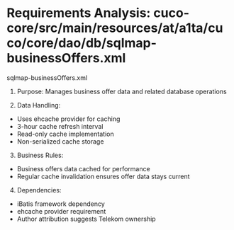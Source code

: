 # Requirements Analysis: cuco-core/src/main/resources/at/a1ta/cuco/core/dao/db/sqlmap-businessOffers.xml

sqlmap-businessOffers.xml
1. Purpose: Manages business offer data and related database operations

2. Data Handling:
- Uses ehcache provider for caching
- 3-hour cache refresh interval
- Read-only cache implementation
- Non-serialized cache storage

3. Business Rules:
- Business offers data cached for performance
- Regular cache invalidation ensures offer data stays current

4. Dependencies:
- iBatis framework dependency
- ehcache provider requirement
- Author attribution suggests Telekom ownership